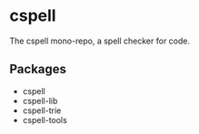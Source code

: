# cspell
The cspell mono-repo, a spell checker for code.

## Packages
- cspell
- cspell-lib
- cspell-trie
- cspell-tools
